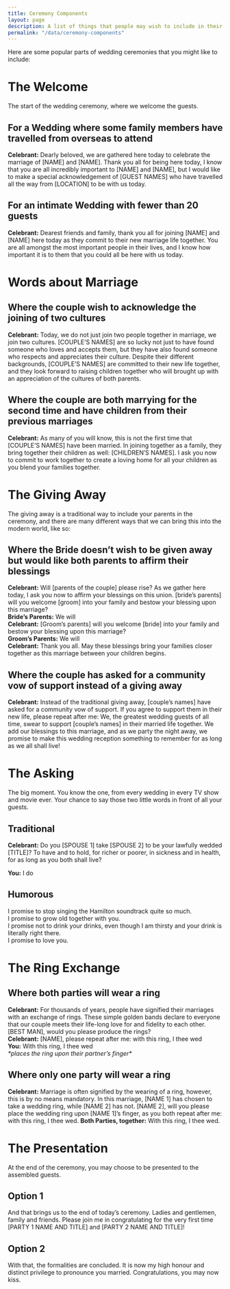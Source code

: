 ```yaml
---
title: Ceremony Components
layout: page
description: A list of things that people may wish to include in their wedding ceremony.
permalink: "/data/ceremony-components"
---
```


Here are some popular parts of wedding ceremonies that you might like to include:

# The Welcome

The start of the wedding ceremony, where we welcome the guests.

## For a Wedding where some family members have travelled from overseas to attend

**Celebrant:** Dearly beloved, we are gathered here today to celebrate the marriage of \[NAME] and \[NAME]. Thank you all for being here today, I know that you are all incredibly important to \[NAME] and \[NAME], but I would like to make a special acknowledgement of \[GUEST NAMES] who have travelled all the way from \[LOCATION] to be with us today.

## For an intimate Wedding with fewer than 20 guests

**Celebrant:** Dearest friends and family, thank you all for joining \[NAME] and \[NAME] here today as they commit to their new marriage life together. You are all amongst the most important people in their lives, and I know how important it is to them that you could all be here with us today.

# Words about Marriage

## Where the couple wish to acknowledge the joining of two cultures

**Celebrant:** Today, we do not just join two people together in marriage, we join two cultures. \[COUPLE’S NAMES] are so lucky not just to have found someone who loves and accepts them, but they have also found someone who respects and appreciates their culture. Despite their different backgrounds, \[COUPLE’S NAMES] are committed to their new life together, and they look forward to raising children together who will brought up with an appreciation of the cultures of both parents.

## Where the couple are both marrying for the second time and have children from their previous marriages

**Celebrant:** As many of you will know, this is not the first time that \[COUPLE’S NAMES] have been married. In joining together as a family, they bring together their children as well: \[CHILDREN’S NAMES]. I ask you now to commit to work together to create a loving home for all your children as you blend your families together.

# The Giving Away

The giving away is a traditional way to include your parents in the ceremony, and there are many different ways that we can bring this into the modern world, like so:

## Where the Bride doesn’t wish to be given away but would like both parents to affirm their blessings 

**Celebrant:** Will \[parents of the couple] please rise? As we gather here today, I ask you now to affirm your blessings on this union. \[bride’s parents] will you welcome \[groom] into your family and bestow your blessing upon this marriage?  
**Bride’s Parents:** We will  
**Celebrant:** \[Groom’s parents] will you welcome \[bride] into your family and bestow your blessing upon this marriage?  
**Groom’s Parents:** We will  
**Celebrant:** Thank you all. May these blessings bring your families closer together as this marriage between your children begins.

## Where the couple has asked for a community vow of support instead of a giving away

**Celebrant:** Instead of the traditional giving away, \[couple’s names] have asked for a community vow of support. If you agree to support them in their new life, please repeat after me: We, the greatest wedding guests of all time, swear to support \[couple’s names] in their married life together. We add our blessings to this marriage, and as we party the night away, we promise to make this wedding reception something to remember for as long as we all shall live!

# The Asking

The big moment. You know the one, from every wedding in every TV show and movie ever. Your chance to say those two little words in front of all your guests.

## Traditional

**Celebrant:** Do you \[SPOUSE 1] take \[SPOUSE 2] to be your lawfully wedded \[TITLE]? To have and to hold, for richer or poorer, in sickness and in health, for as long as you both shall live?

**You:** I do

## Humorous 

I promise to stop singing the Hamilton soundtrack quite so much.  
I promise to grow old together with you.  
I promise not to drink your drinks, even though I am thirsty and your drink is literally right there.  
I promise to love you.

# The Ring Exchange

## Where both parties will wear a ring

**Celebrant:** For thousands of years, people have signified their marriages with an exchange of rings. These simple golden bands declare to everyone that our couple meets their life-long love for and fidelity to each other. \[BEST MAN], would you please produce the rings?  
**Celebrant:** \[NAME], please repeat after me: with this ring, I thee wed  
**You:** With this ring, I thee wed  
*\*places the ring upon their partner’s finger\**

## Where only one party will wear a ring
**Celebrant:** Marriage is often signified by the wearing of a ring, however, this is by no means mandatory. In this marriage, \[NAME 1] has chosen to take a wedding ring, while \[NAME 2] has not. \[NAME 2], will you please place the wedding ring upon \[NAME 1]’s finger, as you both repeat after me: with this ring, I thee wed.
**Both Parties, together:** With this ring, I thee wed.

# The Presentation

At the end of the ceremony, you may choose to be presented to the assembled guests.

## Option 1

And that brings us to the end of today’s ceremony. Ladies and gentlemen, family and friends. Please join me in congratulating for the very first time \[PARTY 1 NAME AND TITLE] and \[PARTY 2 NAME AND TITLE]!

## Option 2
With that, the formalities are concluded. It is now my high honour and distinct privilege to pronounce you married. Congratulations, you may now kiss.